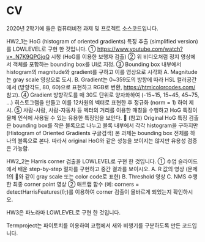 # CV
2020년 2학기에 들은 컴퓨터비전 과제 및 프로젝트 소스코드입니다.

HW2_1는 HoG (histogram of oriented gradients) 특징 추출 (simplified version)를 LOWLEVEL로 구현 한 것입니다.
① https://www.youtube.com/watch?v=_N7K9QPGjqQ 시청 (HoG를 이용한 보행자 검출)
② 위 비디오처럼 정지 영상에서 객체를 포함하는 bounding box를 UI로 지정.
③ Bounding box 내부에서 histogram의 magnitude와 gradient를 구하고 이를 영상으로
시각화
A. Magnitude는 gray scale 영상으로 도시.
B. Gradient는 0~359도의 방향에 따라 HSL 컬러공간에서 (방향각도, 80, 60)으로
표현하고 RGB로 변환, https://htmlcolorcodes.com/ 참고).
④ Gradient 방향각도를 매 30도 단위로 양자화하여 (-15~15, 15~45, 45~75, …)
히스토그램을 만들고 이를 12차원의 벡터로 표현한 후 정규화 (norm = 1) 하여 제시.
⑤ 사람-사람, 사람-자동차 등 벡터의 거리를 이용한 매칭을 수행하고 HoG 특징이 물체
인식에 사용될 수 있는 유용한 특징임을 보인다.
 (참고) Original HoG 특징 검출은 bounding box를 작은 블록으로 나누고 블록 내부에서
각각 histogram을 구하지만 (Histogram of Oriented Gradients 구글검색) 본 과제는
bounding box 전체를 하나의 블록으로 본다. 따라서 original HoG와 같은 성능을
보이지는 않지만 유용성 검증은 가능함.

HW2_2는 Harris corner 검출을 LOWLEVEL로 구현 한 것입니다.
① 수업 슬라이드에서 배운 step-by-step 절차를 구현하고 중간 결과를 보이시오.
A. R 값의 영상 (문제1의 와 같이 gray scale 또는 color code로 표현)
B. Threshold 영상
C. NMS 수행한 최종 corner point 영상
② 매트랩 함수 (예: corners = detectHarrisFeatures(I);)를 이용하여 corner 검출이 올바르게
되었는지 확인하시오. 

HW3은 파노라마 LOWLEVEL로 구현 한 것입니다.

Termproject는 파이토치를 이용하여 코랩에서 새와 비행기를 구분하도록 만든 코드입니다.
